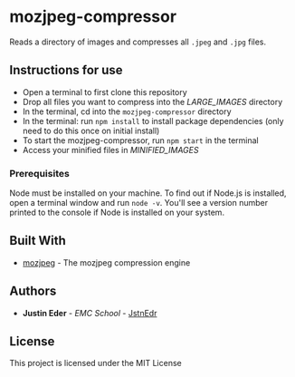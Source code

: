 # mozjpeg-compressor

Reads a directory of images and compresses all `.jpeg` and `.jpg` files.

## Instructions for use

* Open a terminal to first clone this repository
* Drop all files you want to compress into the *LARGE_IMAGES* directory
* In the terminal, cd into the `mozjpeg-compressor` directory
* In the terminal: run `npm install` to install package dependencies (only need to do this once on initial install)
* To start the mozjpeg-compressor, run `npm start` in the terminal
* Access your minified files in *MINIFIED_IMAGES* 

### Prerequisites

Node must be installed on your machine. To find out if Node.js is installed, open a terminal window and run `node -v`. You'll see a version number printed to the console if Node is installed on your system.

## Built With

* [mozjpeg](https://www.npmjs.com/package/mozjpeg) - The mozjpeg compression engine

## Authors

* **Justin Eder** - *EMC School* - [JstnEdr](https://github.com/JstnEdr)

## License

This project is licensed under the MIT License
